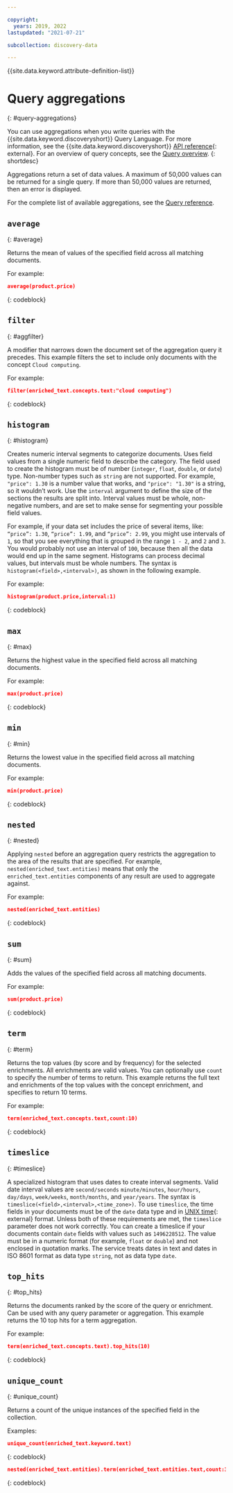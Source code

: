 ```yaml
---

copyright:
  years: 2019, 2022
lastupdated: "2021-07-21"

subcollection: discovery-data

---
```


{{site.data.keyword.attribute-definition-list}}

# Query aggregations
{: #query-aggregations}

You can use aggregations when you write queries with the {{site.data.keyword.discoveryshort}} Query Language. For more information, see the {{site.data.keyword.discoveryshort}} [API reference](https://{DomainName}/apidocs/discovery-data#query){: external}. For an overview of query concepts, see the [Query overview](/docs/discovery-data?topic=discovery-data-query-concepts).
{: shortdesc}

Aggregations return a set of data values. A maximum of 50,000 values can be returned for a single query. If more than 50,000 values are returned, then an error is displayed.

For the complete list of available aggregations, see the [Query reference](/docs/discovery-data?topic=discovery-data-query-reference#aggregations).

## `average`
{: #average}

Returns the mean of values of the specified field across all matching documents.

For example:

```json
average(product.price)
```
{: codeblock}

## `filter`
{: #aggfilter}

A modifier that narrows down the document set of the aggregation query it precedes. This example filters the set to include only documents with the concept `Cloud computing`.

For example:

```json
filter(enriched_text.concepts.text:"cloud computing")
```
{: codeblock}

## `histogram`
{: #histogram}

Creates numeric interval segments to categorize documents. Uses field values from a single numeric field to describe the category. The field used to create the histogram must be of number (`integer`, `float`, `double`, or `date`) type. Non-number types such as `string` are not supported. For example, `"price": 1.30` is a number value that works, and `"price": "1.30"` is a string, so it wouldn’t work. Use the `interval` argument to define the size of the sections the results are split into. Interval values must be whole, non-negative numbers, and are set to make sense for segmenting your possible field values.

For example, if your data set includes the price of several items, like: `“price”: 1.30`, `“price”: 1.99`, and `“price”: 2.99`, you might use intervals of `1`, so that you see everything that is grouped in the range `1 - 2`, and `2` and `3`. You would probably not use an interval of `100`, because then all the data would end up in the same segment. Histograms can process decimal values, but intervals must be whole numbers. The syntax is `histogram(<field>,<interval>)`, as shown in the following example.

For example:

```json
histogram(product.price,interval:1)
```
{: codeblock}

## `max`
{: #max}

Returns the highest value in the specified field across all matching documents.

For example:

```json
max(product.price)
```
{: codeblock}

## `min`
{: #min}

Returns the lowest value in the specified field across all matching documents.

For example:

```json
min(product.price)
```
{: codeblock}

## `nested`
{: #nested}

Applying `nested` before an aggregation query restricts the aggregation to the area of the results that are specified. For example, `nested(enriched_text.entities)` means that only the `enriched_text.entities` components of any result are used to aggregate against.

For example:

```json
nested(enriched_text.entities)
```
{: codeblock}

## `sum`
{: #sum}

Adds the values of the specified field across all matching documents.

For example:

```json
sum(product.price)
```
{: codeblock}

## `term`
{: #term}

Returns the top values (by score and by frequency) for the selected enrichments. All enrichments are valid values. You can optionally use `count` to specify the number of terms to return. This example returns the full text and enrichments of the top values with the concept enrichment, and specifies to return 10 terms.

For example:

```json
term(enriched_text.concepts.text,count:10)
```
{: codeblock}

## `timeslice`
{: #timeslice}

A specialized histogram that uses dates to create interval segments. Valid date interval values are `second/seconds` `minute/minutes`, `hour/hours`, `day/days`, `week/weeks`, `month/months`, and `year/years`. The syntax is `timeslice(<field>,<interval>,<time_zone>)`. To use `timeslice`, the time fields in your documents must be of the `date` data type and in [UNIX time](https://en.wikipedia.org/wiki/Unix_time){: external} format. Unless both of these requirements are met, the `timeslice` parameter does not work correctly. You can create a timeslice if your documents contain `date` fields with values such as `1496228512`. The value must be in a numeric format (for example, `float` or `double`) and not enclosed in quotation marks. The service treats dates in text and dates in ISO 8601 format as data type `string`, not as data type `date`.

## `top_hits`
{: #top_hits}

Returns the documents ranked by the score of the query or enrichment. Can be used with any query parameter or aggregation. This example returns the 10 top hits for a term aggregation.

For example:

```json
term(enriched_text.concepts.text).top_hits(10)
```
{: codeblock}

## `unique_count`
{: #unique_count}

Returns a count of the unique instances of the specified field in the collection.

Examples:

```json
unique_count(enriched_text.keyword.text)
```
{: codeblock}

```json
nested(enriched_text.entities).term(enriched_text.entities.text,count:3).unique_count(enriched_text.entities.type)
```
{: codeblock}
